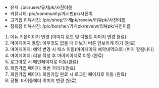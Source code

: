 <!-- TODO -->

- 유저: /pic/user/유저pk/사진이름
- 커뮤니티: pic/community/게시판pk/사진이
- 고기집 리뷰사진: /pic/shop/가게pk/reveiw/리뷰pk/사진이름
- 정육점 리뷰사진: /pic/butcher/가게pk/reveiw/리뷰pk/사진이름

1. 메뉴 기본이미지 변경 (이미지 로드 및 디폴트 이미지 변경 완료)
2. 마이페이지 통합: 아무것도 없을 때 더보기 버튼 안보이게 하기 (완료)
3. 마이페이지: 예약 변경 시 패스 이동(마이페이지 예약내역으로) (머지 잘됨니다)
4. 마이페이지: 리뷰 작성 후 마이페이지로 이동 (완료)
5. 로그아웃 시 메인페이지로 이동(완료)
6. 회원가입 페이지: 비번 가리기(완료)
7. 회원가입 페이지: 회원가입 완료 시 로그인 페이지로 이동 (완료)
8. 공통: 타이틀헤더 이미지 변경 (완료)
